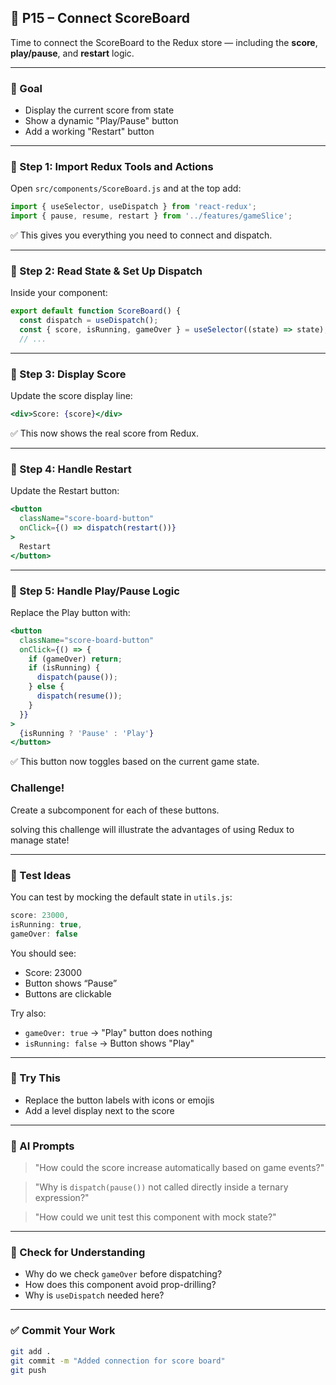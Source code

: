 ## 🧮 P15 – Connect ScoreBoard

Time to connect the ScoreBoard to the Redux store — including the **score**, **play/pause**, and **restart** logic.

---

### 🎯 Goal

- Display the current score from state
- Show a dynamic "Play/Pause" button
- Add a working "Restart" button

---

### 🧩 Step 1: Import Redux Tools and Actions

Open `src/components/ScoreBoard.js` and at the top add:

```js
import { useSelector, useDispatch } from 'react-redux';
import { pause, resume, restart } from '../features/gameSlice';
```

✅ This gives you everything you need to connect and dispatch.

---

### 🧩 Step 2: Read State & Set Up Dispatch

Inside your component:

```js
export default function ScoreBoard() {
  const dispatch = useDispatch();
  const { score, isRunning, gameOver } = useSelector((state) => state);
  // ...
```

---

### 🧩 Step 3: Display Score

Update the score display line:

```jsx
<div>Score: {score}</div>
```

✅ This now shows the real score from Redux.

---

### 🧩 Step 4: Handle Restart

Update the Restart button:

```jsx
<button
  className="score-board-button"
  onClick={() => dispatch(restart())}
>
  Restart
</button>
```

---

### 🧩 Step 5: Handle Play/Pause Logic

Replace the Play button with:

```jsx
<button
  className="score-board-button"
  onClick={() => {
    if (gameOver) return;
    if (isRunning) {
      dispatch(pause());
    } else {
      dispatch(resume());
    }
  }}
>
  {isRunning ? 'Pause' : 'Play'}
</button>
```

✅ This button now toggles based on the current game state.

### Challenge! 

Create a subcomponent for each of these buttons. 

solving this challenge will illustrate the advantages of using Redux to manage state! 

---

### 🧪 Test Ideas

You can test by mocking the default state in `utils.js`:

```js
score: 23000,
isRunning: true,
gameOver: false
```

You should see:

- Score: 23000
- Button shows “Pause”
- Buttons are clickable

Try also:

- `gameOver: true` → "Play" button does nothing
- `isRunning: false` → Button shows "Play"

---

### 💬 Try This

- Replace the button labels with icons or emojis
- Add a level display next to the score

---

### 🤖 AI Prompts

> "How could the score increase automatically based on game events?"

> "Why is `dispatch(pause())` not called directly inside a ternary expression?"

> "How could we unit test this component with mock state?"

---

### 🧠 Check for Understanding

- Why do we check `gameOver` before dispatching?
- How does this component avoid prop-drilling?
- Why is `useDispatch` needed here?

---

### ✅ Commit Your Work

```bash
git add .
git commit -m "Added connection for score board"
git push
```

